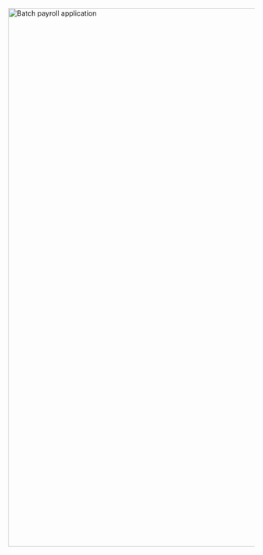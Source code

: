 <img width="1168" height="1098" alt="Batch payroll application" src="https://github.com/user-attachments/assets/5fc12893-c513-4c94-b56f-38cd8315b4c0" />
